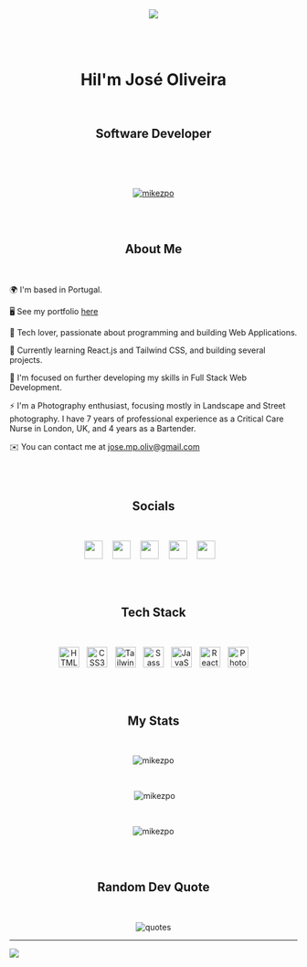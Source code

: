 <div align="center">
  <img src="https://pbs.twimg.com/profile_banners/1496947361549066243/1678281719/1500x500"/>
</div>

<br>
<br>
<br>

<h1 align="center">Hi<img src="https://user-images.githubusercontent.com/18350557/176309783-0785949b-9127-417c-8b55-ab5a4333674e.gif" alt="">I'm José Oliveira</h1>

<br>

<h2 align="center">Software Developer</h2>

<br>
<br>
<br>

<p align="center"> <a href="https://twitter.com/mikezpo" target="blank"><img src="https://img.shields.io/twitter/follow/mikezpo?logo=twitter&style=for-the-badge" alt="mikezpo" /></a> </p>

<br>
<br>

<h2 align="center">About Me</h2>

<br>

  🌍 I'm based in Portugal.

  🖥️ See my portfolio [here](https://joseoliveira.netlify.app/)

  🚀 Tech lover, passionate about programming and building Web Applications.

  🧠 Currently learning React.js and Tailwind CSS, and building several projects.

  🤝 I'm focused on further developing my skills in Full Stack Web Development.

  ⚡ I'm a Photography enthusiast, focusing mostly in Landscape and Street photography. I have 7 years of professional experience as a Critical Care Nurse in London, UK, and 4 years as a Bartender.

  ✉️ You can contact me at jose.mp.oliv@gmail.com

<br>
<br>

<h2 align="center">Socials</h2>

<br>

  <p align="center">
  <a href="https://www.linkedin.com/in/jose-oliveira-735835216/" target="_blank" rel="noreferrer"><img src="https://raw.githubusercontent.com/danielcranney/readme-generator/main/public/icons/socials/linkedin.svg" width="32" height="32" /></a> &#8196&#8196
  <a href="https://www.twitter.com/Mikezpo" target="_blank" rel="noreferrer"><img src="https://raw.githubusercontent.com/danielcranney/readme-generator/main/public/icons/socials/twitter.svg" width="32" height="32" /></a> &#8196&#8196
  <a href="https://discord.com/users/Mikezpo#5697" target="_blank" rel="noreferrer"><img src="https://raw.githubusercontent.com/danielcranney/readme-generator/main/public/icons/socials/discord.svg" width="32" height="32" /></a> &#8196&#8196
  <a href="https://www.codepen.io/Mikezpo" target="_blank" rel="noreferrer"><img src="https://raw.githubusercontent.com/danielcranney/readme-generator/main/public/icons/socials/codepen-dark.svg" width="32" height="32" /></a> &#8196&#8196
  <a href="http://www.instagram.com/oliveira_zm/" target="_blank" rel="noreferrer"><img src="https://raw.githubusercontent.com/danielcranney/readme-generator/main/public/icons/socials/instagram.svg" width="32" height="32" /></a> &#8196&#8196
  </p>

<br>
<br>

<h2 align="center">Tech Stack</h2>

<br>

<p align="center">
  <a href="https://developer.mozilla.org/en-US/docs/Glossary/HTML5" target="_blank" rel="noreferrer"><img src="https://raw.githubusercontent.com/danielcranney/readme-generator/main/public/icons/skills/html5-colored.svg" width="36" height="36" alt="HTML5" /></a>&#8196&#8196
  <a href="https://www.w3.org/TR/CSS/#css" target="_blank" rel="noreferrer"><img src="https://raw.githubusercontent.com/danielcranney/readme-generator/main/public/icons/skills/css3-colored.svg" width="36" height="36" alt="CSS3" /></a>&#8196&#8196
  <a href="https://tailwindcss.com/" target="_blank" rel="noreferrer"><img src="https://raw.githubusercontent.com/danielcranney/readme-generator/main/public/icons/skills/tailwindcss-colored.svg" width="36" height="36" alt="TailwindCSS" /></a>&#8196&#8196
  <a href="https://sass-lang.com/" target="_blank" rel="noreferrer"><img src="https://raw.githubusercontent.com/danielcranney/readme-generator/main/public/icons/skills/sass-colored.svg" width="36" height="36" alt="Sass" /></a>&#8196&#8196
  <a href="https://developer.mozilla.org/en-US/docs/Web/JavaScript" target="_blank" rel="noreferrer"><img src="https://raw.githubusercontent.com/danielcranney/readme-generator/main/public/icons/skills/javascript-colored.svg" width="36" height="36" alt="JavaScript" /></a>&#8196&#8196
  <a href="https://reactjs.org/" target="_blank" rel="noreferrer"><img src="https://raw.githubusercontent.com/danielcranney/readme-generator/main/public/icons/skills/react-colored.svg" width="36" height="36" alt="React" /></a>&#8196&#8196
  <a href="https://www.adobe.com/uk/products/photoshop.html" target="_blank" rel="noreferrer"><img src="https://raw.githubusercontent.com/danielcranney/readme-generator/main/public/icons/skills/photoshop-colored-dark.svg" width="36" height="36" alt="Photoshop" /></a>
</p>

<br>
<br>


<h2 align="center">My Stats</h2>

<br>

<p align="center"> <img theme=dark&background=000000 src="https://github-readme-stats.vercel.app/api/top-langs?username=mikezpo&show_icons=true&locale=en&layout=compact&theme=react&hide_border=true" alt="mikezpo" /></p>

<br>

<p align="center">&nbsp;<img src="https://github-readme-stats.vercel.app/api?username=mikezpo&show_icons=true&locale=en&theme=react&hide_border=true" alt="mikezpo" /></p>

<br>

<p align="center"><img src="http://github-readme-streak-stats.herokuapp.com?user=mikezpo&theme=react&hide_border=true" alt="mikezpo" /></p>

<br>
<br>

<h2 align="center">Random Dev Quote</h2>

<br>

<p align="center"><img src="https://quotes-github-readme.vercel.app/api?theme=nord&align=center" alt="quotes"></p>

---
[![](https://visitcount.itsvg.in/api?id=Mikezpo&icon=2&color=1)](https://visitcount.itsvg.in)
